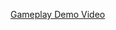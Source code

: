 <a href="[https://www.youtube.com/watch?v=t33xsMP0SOs](https://youtu.be/t33xsMP0SOs)" target ="_blank"> Gameplay Demo Video </a>
